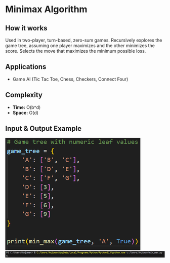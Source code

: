 # Minimax Algorithm

## How it works
Used in two-player, turn-based, zero-sum games. Recursively explores the game tree, assuming one player maximizes and the other minimizes the score. Selects the move that maximizes the minimum possible loss.

## Applications
- Game AI (Tic Tac Toe, Chess, Checkers, Connect Four)

## Complexity
- **Time:** O(b^d)
- **Space:** O(d)

## Input & Output Example
![Minimax Input](Screenshot_20.png)
![Minimax Output](Screenshot_21.png)